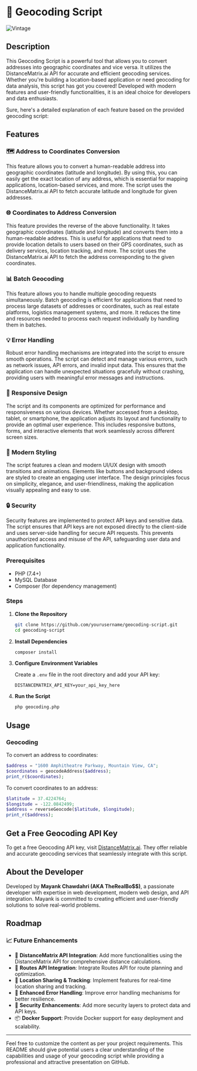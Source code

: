 # 📍 Geocoding Script
![Vintage](https://github.com/BOSS294/Geocoding-Web-Application/assets/72921622/74529e0a-5df1-4b40-a8be-fe044df648b4)

## Description

This Geocoding Script is a powerful tool that allows you to convert addresses into geographic coordinates and vice versa. It utilizes the DistanceMatrix.ai API for accurate and efficient geocoding services. Whether you're building a location-based application or need geocoding for data analysis, this script has got you covered! Developed with modern features and user-friendly functionalities, it is an ideal choice for developers and data enthusiasts.

Sure, here's a detailed explanation of each feature based on the provided geocoding script:

## Features

### 🗺️ **Address to Coordinates Conversion**

This feature allows you to convert a human-readable address into geographic coordinates (latitude and longitude). By using this, you can easily get the exact location of any address, which is essential for mapping applications, location-based services, and more. The script uses the DistanceMatrix.ai API to fetch accurate latitude and longitude for given addresses.

### 🌐 **Coordinates to Address Conversion**

This feature provides the reverse of the above functionality. It takes geographic coordinates (latitude and longitude) and converts them into a human-readable address. This is useful for applications that need to provide location details to users based on their GPS coordinates, such as delivery services, location tracking, and more. The script uses the DistanceMatrix.ai API to fetch the address corresponding to the given coordinates.

### 📊 **Batch Geocoding**

This feature allows you to handle multiple geocoding requests simultaneously. Batch geocoding is efficient for applications that need to process large datasets of addresses or coordinates, such as real estate platforms, logistics management systems, and more. It reduces the time and resources needed to process each request individually by handling them in batches.

### 💡 **Error Handling**

Robust error handling mechanisms are integrated into the script to ensure smooth operations. The script can detect and manage various errors, such as network issues, API errors, and invalid input data. This ensures that the application can handle unexpected situations gracefully without crashing, providing users with meaningful error messages and instructions.

### 🚀 **Responsive Design**

The script and its components are optimized for performance and responsiveness on various devices. Whether accessed from a desktop, tablet, or smartphone, the application adjusts its layout and functionality to provide an optimal user experience. This includes responsive buttons, forms, and interactive elements that work seamlessly across different screen sizes.

### 🎨 **Modern Styling**

The script features a clean and modern UI/UX design with smooth transitions and animations. Elements like buttons and background videos are styled to create an engaging user interface. The design principles focus on simplicity, elegance, and user-friendliness, making the application visually appealing and easy to use.

### 🔒 **Security**

Security features are implemented to protect API keys and sensitive data. The script ensures that API keys are not exposed directly to the client-side and uses server-side handling for secure API requests. This prevents unauthorized access and misuse of the API, safeguarding user data and application functionality.



### Prerequisites

- PHP (7.4+)
- MySQL Database
- Composer (for dependency management)

### Steps

1. **Clone the Repository**

   ```bash
   git clone https://github.com/yourusername/geocoding-script.git
   cd geocoding-script
   ```

2. **Install Dependencies**

   ```bash
   composer install
   ```

3. **Configure Environment Variables**

   Create a `.env` file in the root directory and add your API key:

   ```env
   DISTANCEMATRIX_API_KEY=your_api_key_here
   ```

4. **Run the Script**

   ```bash
   php geocoding.php
   ```

## Usage

### Geocoding

To convert an address to coordinates:

```php
$address = "1600 Amphitheatre Parkway, Mountain View, CA";
$coordinates = geocodeAddress($address);
print_r($coordinates);
```

To convert coordinates to an address:

```php
$latitude = 37.4224764;
$longitude = -122.0842499;
$address = reverseGeocode($latitude, $longitude);
print_r($address);
```

## Get a Free Geocoding API Key

To get a free Geocoding API key, visit [DistanceMatrix.ai](https://distancematrix.ai). They offer reliable and accurate geocoding services that seamlessly integrate with this script.

## About the Developer

Developed by **Mayank Chawdahri (AKA TheRealBo$$)**, a passionate developer with expertise in web development, modern web design, and API integration. Mayank is committed to creating efficient and user-friendly solutions to solve real-world problems.

## Roadmap

### 📈 Future Enhancements

- 🔄 **DistanceMatrix API Integration**: Add more functionalities using the DistanceMatrix API for comprehensive distance calculations.
- 🚗 **Routes API Integration**: Integrate Routes API for route planning and optimization.
- 📍 **Location Sharing & Tracking**: Implement features for real-time location sharing and tracking.
- 🌟 **Enhanced Error Handling**: Improve error handling mechanisms for better resilience.
- 🔐 **Security Enhancements**: Add more security layers to protect data and API keys.
- 📦 **Docker Support**: Provide Docker support for easy deployment and scalability.

---

Feel free to customize the content as per your project requirements. This README should give potential users a clear understanding of the capabilities and usage of your geocoding script while providing a professional and attractive presentation on GitHub.

